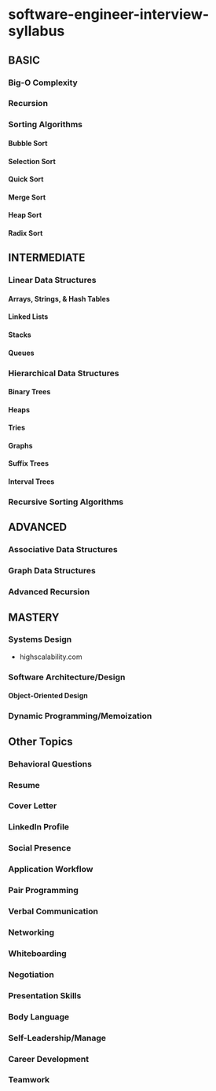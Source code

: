 # software-engineer-interview-syllabus

## BASIC
### Big-O Complexity
### Recursion
### Sorting Algorithms
#### Bubble Sort
#### Selection Sort
#### Quick Sort
#### Merge Sort
#### Heap Sort
#### Radix Sort

## INTERMEDIATE
### Linear Data Structures
#### Arrays, Strings, & Hash Tables
#### Linked Lists
#### Stacks
#### Queues

### Hierarchical Data Structures
#### Binary Trees
#### Heaps
#### Tries
#### Graphs
#### Suffix Trees
#### Interval Trees

### Recursive Sorting Algorithms

## ADVANCED
### Associative Data Structures
### Graph Data Structures
### Advanced Recursion

## MASTERY
### Systems Design
- highscalability.com

### Software Architecture/Design
#### Object-Oriented Design

### Dynamic Programming/Memoization


## Other Topics
### Behavioral Questions
### Resume
### Cover Letter
### LinkedIn Profile
### Social Presence
### Application Workflow
### Pair Programming
### Verbal Communication
### Networking
### Whiteboarding
### Negotiation
### Presentation Skills
### Body Language
### Self-Leadership/Manage
### Career Development
### Teamwork
